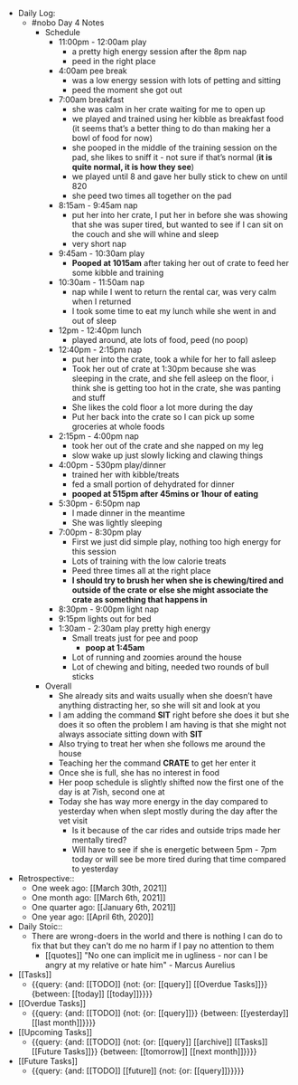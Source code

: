 - Daily Log:
    - #nobo Day 4 Notes
        - Schedule
            - 11:00pm - 12:00am play
                -  a pretty high energy session after the 8pm nap
                - peed in the right place
            - 4:00am pee break
                - was a low energy session with lots of petting and sitting
                - peed the moment she got out
            - 7:00am breakfast
                - she was calm in her crate waiting for me to open up
                - we played and trained using her kibble as breakfast food (it seems that’s a better thing to do than making her a bowl of food for now)
                - she pooped in the middle of the training session on the pad, she likes to sniff it - not sure if that’s normal (__it is quite normal, it is how they see__)
                - we played until 8 and gave her bully stick to chew on until 820
                - she peed two times all together on the pad
            - 8:15am - 9:45am nap
                - put her into her crate, I put her in before she was showing that she was super tired, but wanted to see if I can sit on the couch and she will whine and sleep
                - very short nap
            - 9:45am - 10:30am play
                - **Pooped at 1015am** after taking her out of crate to feed her some kibble and training
            - 10:30am - 11:50am nap
                - nap while I went to return the rental car, was very calm when I returned
                - I took some time to eat my lunch while she went in and out of sleep
            - 12pm - 12:40pm lunch
                - played around, ate lots of food, peed (no poop)
            - 12:40pm - 2:15pm nap
                - put her into the crate, took a while for her to fall asleep
                - Took her out of crate at 1:30pm because she was sleeping in the crate, and she fell asleep on the floor, i think she is getting too hot in the crate, she was panting and stuff
                - She likes the cold floor a lot more during the day
                - Put her back into the crate so I can pick up some groceries at whole foods
            - 2:15pm - 4:00pm nap
                - took her out of the crate and she napped on my leg
                - slow wake up just slowly licking and clawing things
            - 4:00pm - 530pm play/dinner
                - trained her with kibble/treats
                - fed a small portion of dehydrated for dinner
                - **pooped at 515pm after 45mins or 1hour of eating**
            - 5:30pm - 6:50pm nap
                - I made dinner in the meantime
                - She was lightly sleeping
            - 7:00pm - 8:30pm play
                - First we just did simple play, nothing too high energy for this session
                - Lots of training with the low calorie treats
                - Peed three times all at the right place
                - **I should try to brush her when she is chewing/tired and outside of the crate or else she might associate the crate as something that happens in**
            - 8:30pm - 9:00pm light nap
            - 9:15pm lights out for bed
            - 1:30am - 2:30am play pretty high energy
                - Small treats just for pee and poop
                    - **poop at 1:45am**
                - Lot of running and zoomies around the house
                - Lot of chewing and biting, needed two rounds of bull sticks
        - Overall
            - She already sits and waits usually when she doesn’t have anything distracting her, so she will sit and look at you
            - I am adding the command **SIT** right before she does it but she does it so often the problem I am having is that she might not always associate sitting down with **SIT**
            - Also trying to treat her when she follows me around the house
            - Teaching her the command **CRATE** to get her enter it
            - Once she is full, she has no interest in food
            - Her poop schedule is slightly shifted now the first one of the day is at 7ish, second one at 
            - Today she has way more energy in the day compared to yesterday when when slept mostly during the day after the vet visit 
                - Is it because of the car rides and outside trips made her mentally tired?
                - Will have to see if she is energetic between 5pm - 7pm today or will see be more tired during that time compared to yesterday
- Retrospective::
    - One week ago: [[March 30th, 2021]]
    - One month ago: [[March 6th, 2021]]
    - One quarter ago: [[January 6th, 2021]]
    - One year ago: [[April 6th, 2020]]
- Daily Stoic::
    - There are wrong-doers in the world and there is nothing I can do to fix that but they can't do me no harm if I pay no attention to them
        - [[quotes]] "No one can implicit me in ugliness - nor can I be angry at my relative or hate him" - Marcus Aurelius
- [[Tasks]]
    - {{query: {and: [[TODO]] {not: {or: [[query]] [[Overdue Tasks]]}} {between: [[today]] [[today]]}}}}
- [[Overdue Tasks]]
    - {{query: {and: [[TODO]] {not: {or: [[query]]}} {between: [[yesterday]] [[last month]]}}}}
- [[Upcoming Tasks]]
    - {{query: {and: [[TODO]] {not: {or: [[query]] [[archive]] [[Tasks]] [[Future Tasks]]}} {between: [[tomorrow]] [[next month]]}}}}
- [[Future Tasks]]
    - {{query: {and: [[TODO]] [[future]] {not: {or: [[query]]}}}}}
